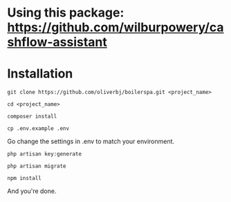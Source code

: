 # Using this package: https://github.com/wilburpowery/cashflow-assistant

# Installation

`git clone https://github.com/oliverbj/boilerspa.git <project_name>`

`cd <project_name>`

`composer install`

`cp .env.example .env`

Go change the settings in .env to match your environment.

`php artisan key:generate`

`php artisan migrate`

`npm install`

And you're done.
